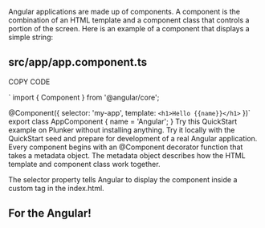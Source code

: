 Angular applications are made up of components. A component is the combination of an HTML template and a component class that controls a portion of the screen. Here is an example of a component that displays a simple string:

## src/app/app.component.ts
COPY CODE

` import { Component } from '@angular/core';

@Component({
  selector: 'my-app',
  template: `<h1>Hello {{name}}</h1>`
})`
export class AppComponent { name = 'Angular'; }
Try this QuickStart example on Plunker without installing anything. Try it locally with the QuickStart seed and prepare for development of a real Angular application.
Every component begins with an @Component decorator function that takes a metadata object. The metadata object describes how the HTML template and component class work together.

The selector property tells Angular to display the component inside a custom <my-app> tag in the index.html.

## For the Angular!
